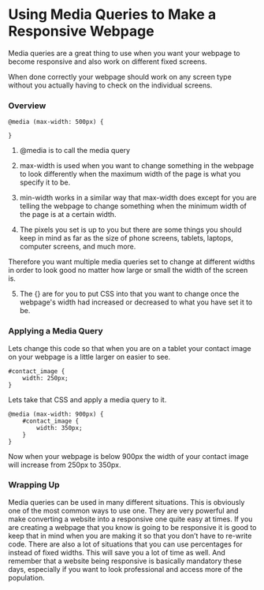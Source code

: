 # Using Media Queries to Make a Responsive Webpage

Media queries are a great thing to use when you want your webpage to become responsive and also work on different fixed screens. 

When done correctly your webpage should work on any screen type without you actually having to check on the individual screens.

### Overview

```
@media (max-width: 500px) {
	
}
```
1. @media is to call the media query

2. max-width is used when you want to change something in the webpage to look differently when the maximum width of the page is what you specify it to be.

3. min-width works in a similar way that max-width does except for you are telling the webpage to change something when the minimum width of the page is at a certain width.

4. The pixels you set is up to you but there are some things you should keep in mind as far as the size of phone screens, tablets, laptops, computer screens, and much more. 

Therefore you want multiple media queries set to change at different widths in order to look good no matter how large or small the width of the screen is.

5. The {} are for you to put CSS into that you want to change once the webpage's width had increased or decreased to what you have set it to be.

### Applying a Media Query

Lets change this code so that when you are on a tablet your contact image on your webpage is a little larger on easier to see.

```
#contact_image {
	width: 250px;
}
```
Lets take that CSS and apply a media query to it.

```
@media (max-width: 900px) {
	#contact_image {
		width: 350px;
	}
}
```

Now when your webpage is below 900px the width of your contact image will increase from 250px to 350px.

### Wrapping Up

Media queries can be used in many different situations. This is obviously one of the most common ways to use one. They are very powerful and make converting a website into a responsive one quite easy at times. If you are creating a webpage that you know is going to be responsive it is good to keep that in mind when you are making it so that you don’t have to re-write code. There are also a lot of situations that you can use percentages for instead of fixed widths. This will save you a lot of time as well. And remember that a website being responsive is basically mandatory these days, especially if you want to look professional and access more of the population.

